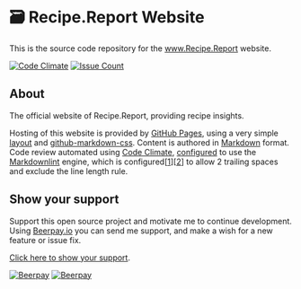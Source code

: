 # 🗃 Recipe.Report Website  

This is the source code repository for the www.Recipe.Report website.  

[![Code Climate](https://codeclimate.com/github/nothingworksright/recipereport_website/badges/gpa.svg)](https://codeclimate.com/github/nothingworksright/recipereport_website) [![Issue Count](https://codeclimate.com/github/nothingworksright/recipereport_website/badges/issue_count.svg)](https://codeclimate.com/github/nothingworksright/recipereport_website)  

## About  

The official website of Recipe.Report, providing recipe insights.  

Hosting of this website is provided by [GitHub Pages](https://pages.github.com/), using a very simple [layout](https://github.com/nothingworksright/recipereport_website/blob/master/_layouts/default.html) and [github-markdown-css](https://github.com/sindresorhus/github-markdown-css). Content is authored in [Markdown](https://daringfireball.net/projects/markdown/syntax) format. Code review automated using [Code Climate](https://codeclimate.com/github/nothingworksright/recipereport_website), [configured](https://github.com/nothingworksright/recipereport_website/blob/master/.codeclimate.yml) to use the [Markdownlint](https://github.com/mivok/markdownlint) engine, which is configured[[1](https://github.com/nothingworksright/recipereport_website/blob/master/.mdlrc)][[2](https://github.com/nothingworksright/recipereport_website/blob/master/.mdlstyle.rb)] to allow 2 trailing spaces and exclude the line length rule.

## Show your support  

Support this open source project and motivate me to continue development. Using [Beerpay.io](https://beerpay.io/nothingworksright/recipereport?focus=wish) you can send me support, and make a wish for a new feature or issue fix.  

[Click here to show your support](https://beerpay.io/nothingworksright/recipereport?focus=wish).  

[![Beerpay](https://beerpay.io/nothingworksright/recipereport/badge.svg?style=beer)](https://beerpay.io/nothingworksright/recipereport)  [![Beerpay](https://beerpay.io/nothingworksright/recipereport/make-wish.svg?style=flat)](https://beerpay.io/nothingworksright/recipereport?focus=wish)  
